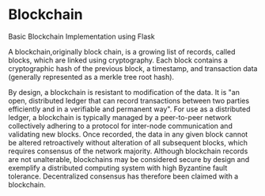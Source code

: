 # Blockchain
Basic Blockchain Implementation using Flask

A blockchain,originally block chain, is a growing list of records, called blocks, which are linked using cryptography. Each block contains a cryptographic hash of the previous block, a timestamp, and transaction data (generally represented as a merkle tree root hash).

By design, a blockchain is resistant to modification of the data. It is "an open, distributed ledger that can record transactions between two parties efficiently and in a verifiable and permanent way". For use as a distributed ledger, a blockchain is typically managed by a peer-to-peer network collectively adhering to a protocol for inter-node communication and validating new blocks. Once recorded, the data in any given block cannot be altered retroactively without alteration of all subsequent blocks, which requires consensus of the network majority. Although blockchain records are not unalterable, blockchains may be considered secure by design and exemplify a distributed computing system with high Byzantine fault tolerance. Decentralized consensus has therefore been claimed with a blockchain.
